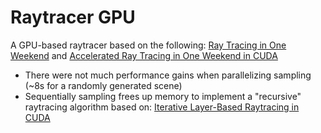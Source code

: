 # Raytracer GPU

A GPU-based raytracer based on the following: [Ray Tracing in One Weekend](https://raytracing.github.io/books/RayTracingInOneWeekend.html)
and [Accelerated Ray Tracing in One Weekend in CUDA](https://developer.nvidia.com/blog/accelerated-ray-tracing-cuda/)
- There were not much performance gains when parallelizing sampling (~8s for a randomly generated scene) 
- Sequentially sampling frees up memory to implement a "recursive" raytracing algorithm based on: [Iterative Layer-Based Raytracing in CUDA](https://www.eecis.udel.edu/~xli/publications/segovia2009iterative.pdf)